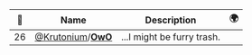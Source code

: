 |:star2: | Name | Description | 🌍|
|---|---|---|---|
|26|[@Krutonium](https://github.com/Krutonium)/[**OwO**](https://github.com/Krutonium/OwO)|...I might be furry trash.||

